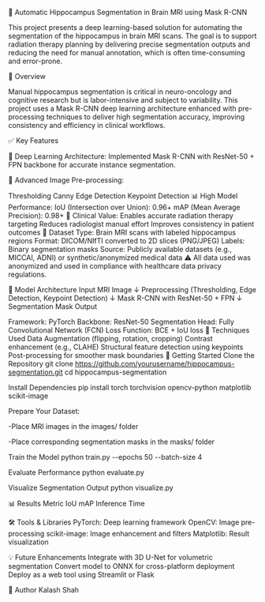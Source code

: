 🧠 Automatic Hippocampus Segmentation in Brain MRI using Mask R-CNN

This project presents a deep learning-based solution for automating the segmentation of the hippocampus in brain MRI scans. The goal is to support radiation therapy planning by delivering precise segmentation outputs and reducing the need for manual annotation, which is often time-consuming and error-prone.

🧠 Overview

Manual hippocampus segmentation is critical in neuro-oncology and cognitive research but is labor-intensive and subject to variability. This project uses a Mask R-CNN deep learning architecture enhanced with pre-processing techniques to deliver high segmentation accuracy, improving consistency and efficiency in clinical workflows.

✅ Key Features

🤖 Deep Learning Architecture: Implemented Mask R-CNN with ResNet-50 + FPN backbone for accurate instance segmentation.

🧪 Advanced Image Pre-processing:

Thresholding
Canny Edge Detection
Keypoint Detection
📊 High Model Performance:
IoU (Intersection over Union): 0.96+
mAP (Mean Average Precision): 0.98+
🏥 Clinical Value:
Enables accurate radiation therapy targeting
Reduces radiologist manual effort
Improves consistency in patient outcomes
📂 Dataset
Type: Brain MRI scans with labeled hippocampus regions
Format: DICOM/NIfTI converted to 2D slices (PNG/JPEG)
Labels: Binary segmentation masks
Source: Publicly available datasets (e.g., MICCAI, ADNI) or synthetic/anonymized medical data
⚠️ All data used was anonymized and used in compliance with healthcare data privacy regulations.

🧠 Model Architecture
Input MRI Image ↓ Preprocessing (Thresholding, Edge Detection, Keypoint Detection) ↓ Mask R-CNN with ResNet-50 + FPN ↓ Segmentation Mask Output

Framework: PyTorch
Backbone: ResNet-50
Segmentation Head: Fully Convolutional Network (FCN)
Loss Function: BCE + IoU loss
🧪 Techniques Used
Data Augmentation (flipping, rotation, cropping)
Contrast enhancement (e.g., CLAHE)
Structural feature detection using keypoints
Post-processing for smoother mask boundaries
🚀 Getting Started
Clone the Repository git clone https://github.com/yourusername/hippocampus-segmentation.git cd hippocampus-segmentation

Install Dependencies pip install torch torchvision opencv-python matplotlib scikit-image

Prepare Your Dataset:

-Place MRI images in the images/ folder

-Place corresponding segmentation masks in the masks/ folder

Train the Model python train.py --epochs 50 --batch-size 4

Evaluate Performance python evaluate.py

Visualize Segmentation Output python visualize.py

📊 Results Metric IoU mAP Inference Time

🛠️ Tools & Libraries PyTorch: Deep learning framework OpenCV: Image pre-processing scikit-image: Image enhancement and filters Matplotlib: Result visualization

💡 Future Enhancements Integrate with 3D U-Net for volumetric segmentation Convert model to ONNX for cross-platform deployment Deploy as a web tool using Streamlit or Flask

👤 Author Kalash Shah
